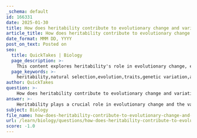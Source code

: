 ```yaml
---
_schema: default
id: 166331
date: 2025-01-30
title: How does heritability contribute to evolutionary change and variation in traits?
article_title: How does heritability contribute to evolutionary change and variation in traits?
date_format: MMM DD, YYYY
post_on_text: Posted on
seo:
  title: QuickTakes | Biology
  page_description: >-
    This content explores heritability's role in evolutionary change, explaining how genetic variation influences traits, the mechanisms for measuring heritability, and its implications for natural selection and adaptive evolution.
  page_keywords: >-
    heritability,natural selection,evolution,traits,genetic variation,adaptive responses,evolutionary change,genetic differences,measurement methods,fitness,behavioral traits
author: QuickTakes
question: >-
    How does heritability contribute to evolutionary change and variation in traits?
answer: >-
    Heritability plays a crucial role in evolutionary change and the variation of traits within populations. It refers to the proportion of observed variation in a trait that can be attributed to genetic differences among individuals. Understanding heritability is essential for several reasons:\n\n### 1. **Foundation for Natural Selection**\nNatural selection operates on the variation present within a population. For natural selection to lead to evolutionary change, there must be differences in traits among individuals. Heritability quantifies how much of this variation is genetic, indicating the potential for traits to be passed down to future generations. If a trait has high heritability, it is more likely to be inherited and thus can be favored by natural selection.\n\n### 2. **Mechanisms of Heritability Measurement**\nSeveral methods are employed to estimate heritability, including:\n- **Truncation Selection Experiments:** These involve selecting individuals with extreme traits for breeding, allowing researchers to observe the resulting offspring's traits.\n- **Parent-Offspring Regression:** This statistical method analyzes the correlation between traits of parents and their offspring to estimate heritability.\n- **Cross-Fostering Experiments:** By raising offspring in different environments, researchers can distinguish between genetic and environmental influences on behavior.\n\nThese methods help elucidate the genetic basis of traits and their potential for adaptation.\n\n### 3. **Implications for Evolutionary Change**\nUnderstanding heritability is vital for studying how behavioral traits can adapt over time. Traits that enhance an organism's fitness in a specific environment are more likely to be passed on if they are heritable. For example, if a particular behavior improves survival or reproductive success, and it is heritable, it can become more prevalent in the population over generations.\n\n### 4. **Variation and Evolutionary Dynamics**\nVariation in traits is the raw material for evolution. Genetic variation arises from mutations, genetic recombination, and other processes. Heritability ensures that this variation can be transmitted to offspring, allowing for the potential for evolutionary change. Without heritable variation, natural selection would have no basis to favor certain traits over others, leading to stagnation in evolutionary processes.\n\n### 5. **Adaptive Responses**\nHeritability contributes to adaptive responses in populations. Traits that confer advantages in specific environments can be selected for, leading to changes in the population's genetic makeup over time. This process is essential for the evolution of species and their ability to thrive in changing environments.\n\nIn summary, heritability is a key concept in understanding evolutionary change and the variation of traits. It provides insight into how traits are passed from one generation to the next and how these traits can be shaped by natural selection, ultimately influencing the survival and reproduction of individuals within a population.
subject: Biology
file_name: how-does-heritability-contribute-to-evolutionary-change-and-variation-in-traits.md
url: /learn/biology/questions/how-does-heritability-contribute-to-evolutionary-change-and-variation-in-traits
score: -1.0
---
```


&nbsp;